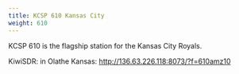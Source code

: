 ```yaml
---
title: KCSP 610 Kansas City
weight: 610
---
```

KCSP 610 is the flagship station for the Kansas City Royals.

<!--more-->

KiwiSDR: in Olathe Kansas: http://136.63.226.118:8073/?f=610amz10
